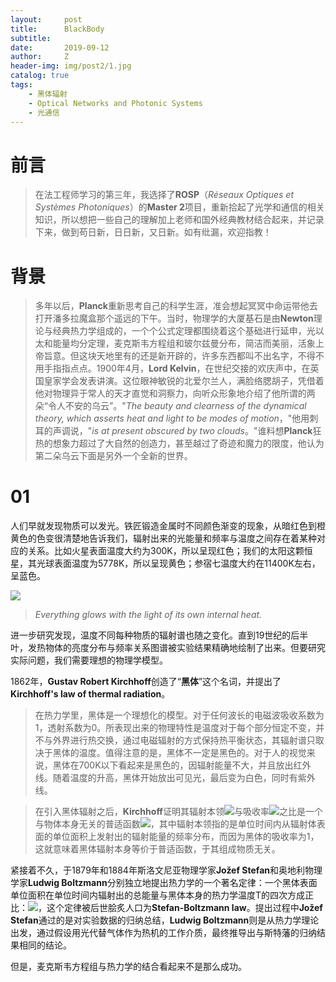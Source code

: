 ```yaml
---
layout:     post
title:      BlackBody
subtitle:   
date:       2019-09-12
author:     Z
header-img: img/post2/1.jpg
catalog: true
tags:
    - 黑体辐射
    - Optical Networks and Photonic Systems
    - 光通信
---
```

# 前言

>在法工程师学习的第三年，我选择了**ROSP**（*Réseaux Optiques et Systèmes Photoniques*）的**Master 2**项目，重新拾起了光学和通信的相关知识，所以想把一些自己的理解加上老师和国外经典教材结合起来，并记录下来，做到苟日新，日日新，又日新。如有纰漏，欢迎指教！


# 背景

>多年以后，**Planck**重新思考自己的科学生涯，准会想起冥冥中命运带他去打开潘多拉魔盒那个遥远的下午。当时，物理学的大厦基石是由**Newton**理论与经典热力学组成的，一个个公式定理都围绕着这个基础进行延申，光以太和能量均分定理，麦克斯韦方程组和玻尔兹曼分布，简洁而美丽，活象上帝旨意。但这块天地里有的还是新开辟的，许多东西都叫不出名字，不得不用手指指点点。1900年4月，**Lord Kelvin**，在世纪交接的欢庆声中，在英国皇家学会发表讲演。这位眼神敏锐的北爱尔兰人，满脸络腮胡子，凭借着他对物理异于常人的天才直觉和洞察力，向听众形象地介绍了他所谓的两朵“令人不安的乌云”。"*The beauty and clearness of the dynamical theory, which asserts heat and light to be modes of motion*，"他用刺耳的声调说，"*is at present obscured by two clouds*。"谁料想**Planck**狂热的想象力超过了大自然的创造力，甚至越过了奇迹和魔力的限度，他认为第二朵乌云下面是另外一个全新的世界。

# 01

人们早就发现物质可以发光。铁匠锻造金属时不同颜色渐变的现象，从暗红色到橙黄色的色变很清楚地告诉我们，辐射出来的光能量和频率与温度之间存在着某种对应的关系。比如火星表面温度大约为300K，所以呈现红色；我们的太阳这颗恒星，其光球表面温度为5778K，所以呈现黄色；参宿七温度大约在11400K左右，呈蓝色。

![](https://HistoireaParis.github.io/img/post2/2.jpg)

>*Everything glows with the light of its own internal heat.*

进一步研究发现，温度不同每种物质的辐射谱也随之变化。直到19世纪的后半叶，发热物体的亮度分布与频率关系图谱被实验结果精确地绘制了出来。但要研究实际问题，我们需要理想的物理学模型。

1862年，**Gustav Robert Kirchhoff**创造了“**黑体**”这个名词，并提出了**Kirchhoff's law of thermal radiation**。

>在热力学里，黑体是一个理想化的模型。对于任何波长的电磁波吸收系数为1，透射系数为0。所表现出来的物理特性是温度对于每个部分恒定不变，并不与外界进行热交换，通过电磁辐射的方式保持热平衡状态，其辐射谱只取决于黑体的温度。值得注意的是，黑体不一定是黑色的。对于人的视觉来说，黑体在700K以下看起来是黑色的，因辐射能量不大，并且放出红外线。随着温度的升高，黑体开始放出可见光，最后变为白色，同时有紫外线。

>在引入黑体辐射之后，**Kirchhoff**证明其辐射本领<img src="http://chart.googleapis.com/chart?cht=tx&chl= E(\upsilon,T)" style="border:none;">与吸收率<img src="http://chart.googleapis.com/chart?cht=tx&chl= A(\upsilon,T)" style="border:none;">之比是一个与物体本身无关的普适函数<img src="http://chart.googleapis.com/chart?cht=tx&chl=
f(\upsilon,T)" style="border:none;">，其中辐射本领指的是单位时间内从辐射体表面的单位面积上发射出的辐射能量的频率分布，而因为黑体的吸收率为1，这就意味着黑体辐射本身等价于普适函数，于其组成物质无关。

紧接着不久，于1879年和1884年斯洛文尼亚物理学家**Jožef Stefan**和奥地利物理学家**Ludwig Boltzmann**分别独立地提出热力学的一个著名定律：一个黑体表面单位面积在单位时间内辐射出的总能量与黑体本身的热力学温度T的四次方成正比：<img src="http://chart.googleapis.com/chart?cht=tx&chl=
j^{\star }=\sigma T^{4}}" style="border:none;">，这个定律被后世脍炙人口为**Stefan-Boltzmann law**。提出过程中**Jožef Stefan**通过的是对实验数据的归纳总结，**Ludwig Boltzmann**则是从热力学理论出发，通过假设用光代替气体作为热机的工作介质，最终推导出与斯特藩的归纳结果相同的结论。

但是，麦克斯韦方程组与热力学的结合看起来不是那么成功。
